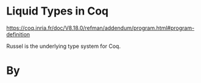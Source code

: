 # Liquid Types in Coq

https://coq.inria.fr/doc/V8.18.0/refman/addendum/program.html#program-definition

Russel is the underlying type system for Coq.

# By
